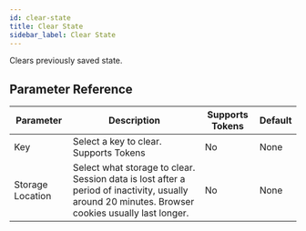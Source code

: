 ```yaml
---
id: clear-state
title: Clear State
sidebar_label: Clear State
---
```



Clears previously saved state.

## Parameter Reference
| Parameter | Description | Supports Tokens | Default |
| -- | -- | -- | -- |
| Key | Select a key to clear. Supports Tokens | No | None |
| Storage Location | Select what storage to clear. Session data is lost after a period of inactivity, usually around 20 minutes. Browser cookies usually last longer. | No | None |
